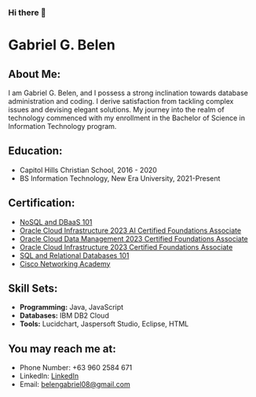 ### Hi there 👋

# Gabriel G. Belen

## About Me:
I am Gabriel G. Belen, and I possess a strong inclination towards database administration and coding. I derive satisfaction from tackling complex issues and devising elegant solutions. My journey into the realm of technology commenced with my enrollment in the Bachelor of Science in Information Technology program.

## Education:
- Capitol Hills Christian School, 2016 - 2020
- BS Information Technology, New Era University, 2021-Present

## Certification:
- [NoSQL and DBaaS 101](https://courses.cognitiveclass.ai/certificates/5d7402a57b6a4b66a78df497136f7e37)
- [Oracle Cloud Infrastructure 2023 AI Certified Foundations Associate](https://catalog-education.oracle.com/pls/certview/sharebadge?id=3234526BF416292BEE87B3AF8B96AE07BC760166ADAE974065534CBD51AFBE9A)
- [Oracle Cloud Data Management 2023 Certified Foundations Associate](https://catalog-education.oracle.com/pls/certview/sharebadge?id=5A7DF565E1F489C054C27ED048F202F3AB5A6402CE218ED62341DEEF585556CC)
- [Oracle Cloud Infrastructure 2023 Certified Foundations Associate](https://catalog-education.oracle.com/pls/certview/sharebadge?id=B8823B1EAAEEE58FA29F31A74137BE26B3C7D41B06DCD5D6A3DB4D64E326DF4B)
- [SQL and Relational Databases 101](https://courses.cognitiveclass.ai/certificates/c53d8669059047fb9e956bb7053b0222)
- [Cisco Networking Academy](https://www.credly.com/badges/729b8e27-9d33-4829-a9c1-6272e9d6335a/public_url)

## Skill Sets:
- **Programming:** Java, JavaScript
- **Databases:** IBM DB2 Cloud
- **Tools:** Lucidchart, Jaspersoft Studio, Eclipse, HTML

## You may reach me at:
- Phone Number: +63 960 2584 671
- LinkedIn: [LinkedIn](https://www.linkedin.com/in/gabriel-belen-6247862a3)
- Email: [belengabriel08@gmail.com](mailto:belengabriel08@gmail.com)

